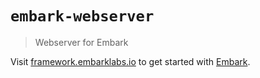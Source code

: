 # `embark-webserver`

> Webserver for Embark

Visit [framework.embarklabs.io](https://framework.embarklabs.io/) to get started with
[Embark](https://github.com/embarklabs/embark).
